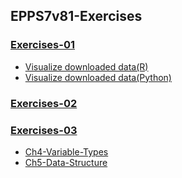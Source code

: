 ## EPPS7v81-Exercises

### [Exercises-01](https://gisyaliny.github.io/EPPS7v81-Exercises/Exercise01/ADP_Exercise01.pdf)

* [Visualize downloaded data(R)](https://gisyaliny.github.io/EPPS7v81-Exercises/Exercise01/Data-Processing.nb.html)
* [Visualize downloaded data(Python)](https://gisyaliny.github.io//EPPS7v81-Exercises/Exercise01/Data-Processing.html)

### [Exercises-02](https://gisyaliny.github.io/EPPS7v81-Exercises/Exercise02/ADP_Exercise02.pdf)

### [Exercises-03](https://gisyaliny.github.io/EPPS7v81-Exercises/Exercise03/ADP_Exercise03.pdf)

* [Ch4-Variable-Types](https://gisyaliny.github.io/EPPS7v81-Exercises/Exercise03/Notebooks/Ch4-Variable-Types.html)
* [Ch5-Data-Structure](https://gisyaliny.github.io/EPPS7v81-Exercises/Exercise03/Notebooks/Ch5-Data-Structure.html)